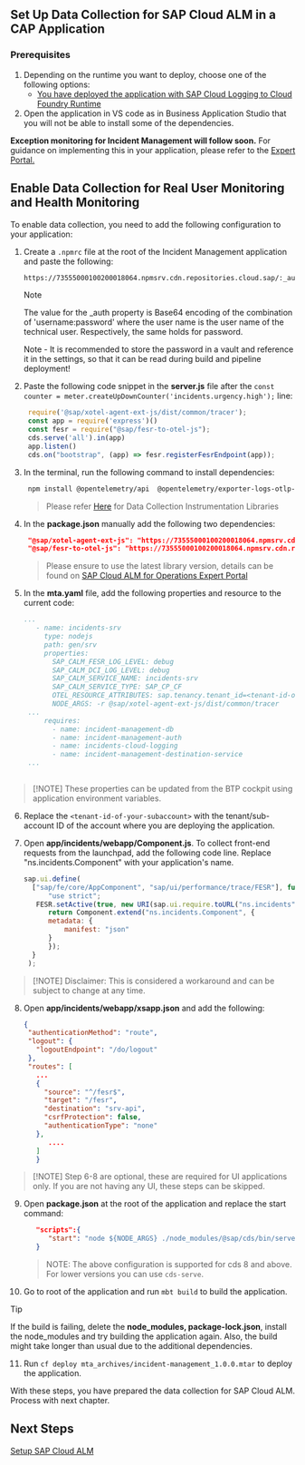 ## Set Up Data Collection for SAP Cloud ALM in a CAP Application

### Prerequisites
1. Depending on the runtime you want to deploy, choose one of the following options:
   - [You have deployed the application with SAP Cloud Logging to Cloud Foundry Runtime](./4-deploy-to-cf.md)
   <!-- - [You have deployed application with SAP Cloud Logging to Kyma Runtime](./enablements-kyma.md) -->
2. Open the application in VS code as in Business Application Studio that you will not be able to install some of the dependencies.  

**Exception monitoring for Incident Management will follow soon.** For guidance on implementing this in your application, please refer to the [Expert Portal.](https://support.sap.com/en/alm/sap-cloud-alm/operations/expert-portal/integration-monitoring.html)

## Enable Data Collection for Real User Monitoring and Health Monitoring
To enable data collection, you need to add the following configuration to your application:
1. Create a `.npmrc` file at the root of the Incident Management application and paste the following: 
    ```sh
    https://73555000100200018064.npmsrv.cdn.repositories.cloud.sap/:_auth=<base64 encoded version of username:password>
    ```
   > [!NOTE] 
   >The value for the _auth property is Base64 encoding of the combination of 'username:password' where the user name is the user name of the technical user. Respectively, the same holds for password.
   >
   >Note - It is recommended to store the password in a vault and reference it in the settings, so that it can be read during build and pipeline deployment!
   >     



2. Paste the following code snippet in the **server.js** file after the `const counter = meter.createUpDownCounter('incidents.urgency.high');` line:
   ```js
    require('@sap/xotel-agent-ext-js/dist/common/tracer');
    const app = require('express')()
    const fesr = require("@sap/fesr-to-otel-js");
    cds.serve('all').in(app)
    app.listen()
    cds.on("bootstrap", (app) => fesr.registerFesrEndpoint(app));
   ```
3. In the terminal, run the following command to install dependencies:
   ```sh
    npm install @opentelemetry/api  @opentelemetry/exporter-logs-otlp-grpc cf-nodejs-logging-support hdb
   ```
   > Please refer [Here](https://help.sap.com/whats-new/aaa5ccb1a72444d5b54e2985250fab03?locale=en-US) for Data Collection Instrumentation Libraries

4. In the **package.json** manually add the following two dependencies:

   ```json
    "@sap/xotel-agent-ext-js": "https://73555000100200018064.npmsrv.cdn.repositories.cloud.sap/@sap/xotel-agent-ext-js/-/xotel-agent-ext-js-1.5.22.tgz",
    "@sap/fesr-to-otel-js": "https://73555000100200018064.npmsrv.cdn.repositories.cloud.sap/@sap/fesr-to-otel-js/-/fesr-to-otel-js-1.5.13.tgz"
   ```
    > Please ensure to use the latest library version, details can be found on [SAP Cloud ALM for Operations Expert Portal](https://support.sap.com/en/alm/sap-cloud-alm/operations/expert-portal/data-collection-infrastructure.html?anchorId=section_415688568)

5. In the **mta.yaml** file, add the following properties and resource to the current code:
   ```yaml
   ...
      - name: incidents-srv
        type: nodejs
        path: gen/srv
        properties:
          SAP_CALM_FESR_LOG_LEVEL: debug
          SAP_CALM_DCI_LOG_LEVEL: debug
          SAP_CALM_SERVICE_NAME: incidents-srv
          SAP_CALM_SERVICE_TYPE: SAP_CP_CF
          OTEL_RESOURCE_ATTRIBUTES: sap.tenancy.tenant_id=<tenant-id-of-your-subaccount> 
          NODE_ARGS: -r @sap/xotel-agent-ext-js/dist/common/tracer
    ...
        requires:
          - name: incident-management-db
          - name: incident-management-auth
          - name: incidents-cloud-logging 
          - name: incident-management-destination-service 
    ...
  
   ```
>[!NOTE] These properties can be updated from the BTP cockpit using application environment variables. 

6. Replace the `<tenant-id-of-your-subaccount>` with the tenant/sub-account ID of the account where you are deploying the application. 


7. Open **app/incidents/webapp/Component.js**. To collect front-end requests from the launchpad, add the following code line. Replace "ns.incidents.Component" with your application's name.
   ```js
   sap.ui.define(
	 ["sap/fe/core/AppComponent", "sap/ui/performance/trace/FESR"], function(Component, FESR) {
	     "use strict";
	  FESR.setActive(true, new URI(sap.ui.require.toURL("ns.incidents")).path() + "/fesr");
	     return Component.extend("ns.incidents.Component", {
		 metadata: {
		     manifest: "json"
		 }
	     });
	 }
	);
   ```
>[!NOTE] Disclaimer: This is considered a workaround and can be subject to change at any time.   
   
8. Open **app/incidents/webapp/xsapp.json** and add the following:
   ```json
   {
    "authenticationMethod": "route",
    "logout": {
      "logoutEndpoint": "/do/logout"
    },
    "routes": [
      ...
      {
        "source": "^/fesr$", 
        "target": "/fesr", 
        "destination": "srv-api", 
        "csrfProtection": false, 
        "authenticationType": "none" 
      }, 
         ....
      ]
      }
   ```
>[!NOTE] Step 6-8 are optional, these are required for UI applications only. If you are not having any UI, these steps can be skipped. 
9. Open **package.json** at the root of the application and replace the start command:
      ```json
         "scripts":{
            "start": "node ${NODE_ARGS} ./node_modules/@sap/cds/bin/serve",
         }
      ```
      > NOTE: The above configuration is supported for cds 8 and above. For lower versions you can use `cds-serve`.
10. Go to root of the application and run `mbt build` to build the application. 
   > [!TIP]
   >If the build is failing, delete the **node_modules, package-lock.json**, install the node_modules and try building the application again.
   >Also, the build might take longer than usual due to the additional dependencies.

11. Run `cf deploy mta_archives/incident-management_1.0.0.mtar` to deploy the application. 
  

With these steps, you have prepared the data collection for SAP Cloud ALM. Process with next chapter. 

## Next Steps
[Setup SAP Cloud ALM](./configure-sap-cloud-alm.md)

